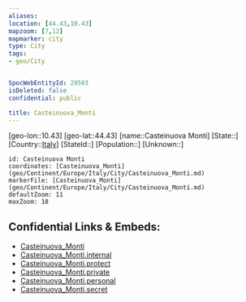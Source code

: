 ```yaml
---
aliases: 
location: [44.43,10.43]
mapzoom: [7,12] 
mapmarker: city 
type: City
tags:
- geo/City


SpocWebEntityId: 29503
isDeleted: false
confidential: public

title: Casteinuova_Monti
---
```

[geo-lon::10.43]
[geo-lat::44.43]
[name::Casteinuova Monti]
[State::]
[Country::[Italy](geo/Continent/Europe/Italy.md)]
[StateId::]
[Population::]
[Unknown::]


```leaflet
id: Casteinuova Monti
coordinates: [Casteinuova_Monti](geo/Continent/Europe/Italy/City/Casteinuova_Monti.md)
markerFile: [Casteinuova_Monti](geo/Continent/Europe/Italy/City/Casteinuova_Monti.md)
defaultZoom: 11 
maxZoom: 18
```


## Confidential Links & Embeds: 
- [Casteinuova_Monti](../../../../../../_public/geo/Continent/Europe/Italy/City/Casteinuova_Monti.md) 
- [Casteinuova_Monti.internal](../../../../../../_internal/geo/Continent/Europe/Italy/City/Casteinuova_Monti.internal.md) 
- [Casteinuova_Monti.protect](../../../../../../_protect/geo/Continent/Europe/Italy/City/Casteinuova_Monti.protect.md) 
- [Casteinuova_Monti.private](../../../../../../_private/geo/Continent/Europe/Italy/City/Casteinuova_Monti.private.md) 
- [Casteinuova_Monti.personal](../../../../../../_personal/geo/Continent/Europe/Italy/City/Casteinuova_Monti.personal.md) 
- [Casteinuova_Monti.secret](../../../../../../_secret/geo/Continent/Europe/Italy/City/Casteinuova_Monti.secret.md) 
